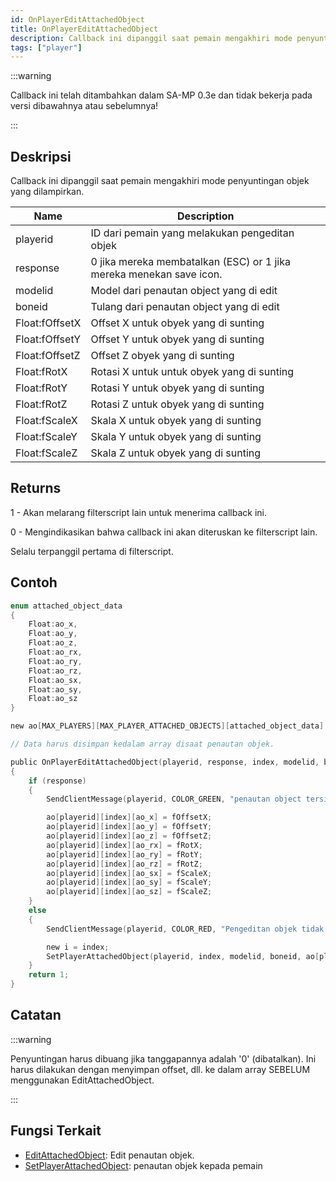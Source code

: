 ```yaml
---
id: OnPlayerEditAttachedObject
title: OnPlayerEditAttachedObject
description: Callback ini dipanggil saat pemain mengakhiri mode penyuntingan objek yang dilampirkan.
tags: ["player"]
---
```


:::warning

Callback ini telah ditambahkan dalam SA-MP 0.3e dan tidak bekerja pada versi dibawahnya atau sebelumnya!

:::

## Deskripsi

Callback ini dipanggil saat pemain mengakhiri mode penyuntingan objek yang dilampirkan.

| Name           | Description                                                         |
| -------------- | --------------------------------------------------------------------|
| playerid       | ID dari pemain yang melakukan pengeditan objek                      |
| response       | 0 jika mereka membatalkan (ESC) or 1 jika mereka menekan save icon. |
| modelid        | Model dari penautan object yang di edit                             |
| boneid         | Tulang dari penautan object yang di edit                            |
| Float:fOffsetX | Offset X untuk obyek yang di sunting                                |
| Float:fOffsetY | Offset Y untuk obyek yang di sunting                                |
| Float:fOffsetZ | Offset Z obyek yang di sunting                                      |
| Float:fRotX    | Rotasi X untuk untuk obyek yang di sunting                          |
| Float:fRotY    | Rotasi Y untuk obyek yang di sunting                                |
| Float:fRotZ    | Rotasi Z untuk obyek yang di sunting                                |
| Float:fScaleX  | Skala X untuk obyek yang di sunting                                 |
| Float:fScaleY  | Skala Y untuk obyek yang di sunting                                 |
| Float:fScaleZ  | Skala Z untuk obyek yang di sunting                                 |

## Returns

1 - Akan melarang filterscript lain untuk menerima callback ini.

0 - Mengindikasikan bahwa callback ini akan diteruskan ke filterscript lain.

Selalu terpanggil pertama di filterscript.
## Contoh

```c
enum attached_object_data
{
    Float:ao_x,
    Float:ao_y,
    Float:ao_z,
    Float:ao_rx,
    Float:ao_ry,
    Float:ao_rz,
    Float:ao_sx,
    Float:ao_sy,
    Float:ao_sz
}

new ao[MAX_PLAYERS][MAX_PLAYER_ATTACHED_OBJECTS][attached_object_data];

// Data harus disimpan kedalam array disaat penautan objek.

public OnPlayerEditAttachedObject(playerid, response, index, modelid, boneid, Float:fOffsetX, Float:fOffsetY, Float:fOffsetZ, Float:fRotX, Float:fRotY, Float:fRotZ, Float:fScaleX, Float:fScaleY, Float:fScaleZ)
{
    if (response)
    {
        SendClientMessage(playerid, COLOR_GREEN, "penautan object tersimpan.");

        ao[playerid][index][ao_x] = fOffsetX;
        ao[playerid][index][ao_y] = fOffsetY;
        ao[playerid][index][ao_z] = fOffsetZ;
        ao[playerid][index][ao_rx] = fRotX;
        ao[playerid][index][ao_ry] = fRotY;
        ao[playerid][index][ao_rz] = fRotZ;
        ao[playerid][index][ao_sx] = fScaleX;
        ao[playerid][index][ao_sy] = fScaleY;
        ao[playerid][index][ao_sz] = fScaleZ;
    }
    else
    {
        SendClientMessage(playerid, COLOR_RED, "Pengeditan objek tidak disimpan.");

        new i = index;
        SetPlayerAttachedObject(playerid, index, modelid, boneid, ao[playerid][i][ao_x], ao[playerid][i][ao_y], ao[playerid][i][ao_z], ao[playerid][i][ao_rx], ao[playerid][i][ao_ry], ao[playerid][i][ao_rz], ao[playerid][i][ao_sx], ao[playerid][i][ao_sy], ao[playerid][i][ao_sz]);
    }
    return 1;
}
```

## Catatan

:::warning

Penyuntingan harus dibuang jika tanggapannya adalah '0' (dibatalkan). Ini harus dilakukan dengan menyimpan offset, dll. ke dalam array SEBELUM menggunakan EditAttachedObject.

:::

## Fungsi Terkait

- [EditAttachedObject](../functions/EditAttachedObject.md): Edit penautan objek.
- [SetPlayerAttachedObject](../functions/SetPlayerAttachedObject.md): penautan objek kepada pemain
